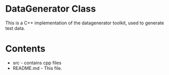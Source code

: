 # DataGenerator Class
This is a C++ implementation of the datagenerator toolkit, used to 
generate test data. 

# Contents

* src - contains cpp files
* README.md - This file.


